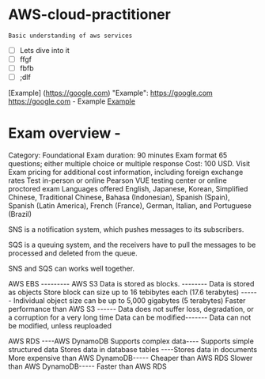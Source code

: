 # AWS-cloud-practitioner
`Basic understanding of aws services`
* [ ] Lets dive into it
* [ ] ffgf
* [ ] fbfb
* [ ] ;dlf

[Example] (https://google.com)
"Example": https://google.com
https://google.com - Example
<a href="https://google.com">Example</a>

# Exam overview - 
Category:	Foundational
Exam duration: 90 minutes
Exam format	65 questions; either multiple choice or multiple response
Cost:	100 USD. Visit Exam pricing for additional cost information, including foreign exchange rates
Test in-person or online
Pearson VUE testing center or online proctored exam
Languages offered	English, Japanese, Korean, Simplified Chinese, Traditional Chinese, Bahasa (Indonesian), Spanish (Spain), Spanish (Latin America), French (France), German, Italian, and Portuguese (Brazil)

<!-- The Difference between SQS and SNS -->
SNS is a notification system, which pushes messages to its subscribers.

SQS is a queuing system, and the receivers have to pull the messages to be processed and deleted from the queue.

SNS and SQS can works well together.

<!-- Comparison of AWS EBS and AWS S3 -->
AWS EBS	      ---------              AWS S3
Data is stored as blocks. -------- Data is stored as objects
Store block can size up to 16 tebibytes each (17.6 terabytes) ------	Individual object size can be up to 5,000 gigabytes (5 terabytes)
Faster performance than AWS S3	------ Data does not suffer loss, degradation, or a corruption for a very long time
Data can be modified-------	Data can not be modified, unless reuploaded
<!-- Comparing AWS RDS and AWS DynamoDB -->
AWS RDS	----AWS DynamoDB
Supports complex data----	Supports simple structured data
Stores data in database tables	----Stores data in documents
More expensive than AWS DynamoDB-----	Cheaper than AWS RDS
Slower than AWS DynamoDB-----	Faster than AWS RDS
